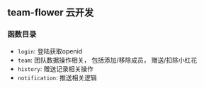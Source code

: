 ## team-flower 云开发

### 函数目录

- `login`: 登陆获取openid
- `team`: 团队数据操作相关， 包括添加/移除成员， 赠送/扣除小红花
- `history`: 赠送记录相关操作
- `notification`: 推送相关逻辑